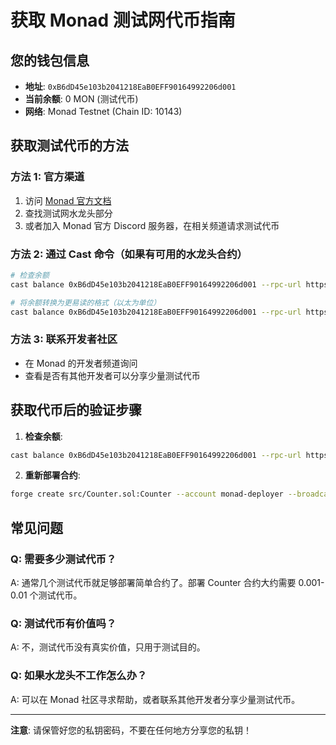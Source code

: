 # 获取 Monad 测试网代币指南

## 您的钱包信息
- **地址**: `0xB6dD45e103b2041218EaB0EFF90164992206d001`
- **当前余额**: 0 MON (测试代币)
- **网络**: Monad Testnet (Chain ID: 10143)

## 获取测试代币的方法

### 方法 1: 官方渠道
1. 访问 [Monad 官方文档](https://docs.monad.xyz)
2. 查找测试网水龙头部分
3. 或者加入 Monad 官方 Discord 服务器，在相关频道请求测试代币

### 方法 2: 通过 Cast 命令（如果有可用的水龙头合约）
```bash
# 检查余额
cast balance 0xB6dD45e103b2041218EaB0EFF90164992206d001 --rpc-url https://testnet-rpc.monad.xyz

# 将余额转换为更易读的格式（以太为单位）
cast balance 0xB6dD45e103b2041218EaB0EFF90164992206d001 --rpc-url https://testnet-rpc.monad.xyz | cast to-unit ether
```

### 方法 3: 联系开发者社区
- 在 Monad 的开发者频道询问
- 查看是否有其他开发者可以分享少量测试代币

## 获取代币后的验证步骤

1. **检查余额**:
```bash
cast balance 0xB6dD45e103b2041218EaB0EFF90164992206d001 --rpc-url https://testnet-rpc.monad.xyz
```

2. **重新部署合约**:
```bash
forge create src/Counter.sol:Counter --account monad-deployer --broadcast
```

## 常见问题

### Q: 需要多少测试代币？
A: 通常几个测试代币就足够部署简单合约了。部署 Counter 合约大约需要 0.001-0.01 个测试代币。

### Q: 测试代币有价值吗？
A: 不，测试代币没有真实价值，只用于测试目的。

### Q: 如果水龙头不工作怎么办？
A: 可以在 Monad 社区寻求帮助，或者联系其他开发者分享少量测试代币。

---
**注意**: 请保管好您的私钥密码，不要在任何地方分享您的私钥！
